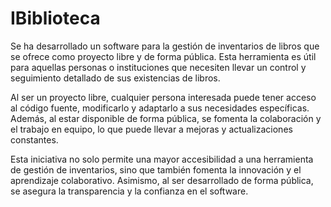 # IBiblioteca

Se ha desarrollado un software para la gestión de inventarios de libros que se ofrece como proyecto libre y de forma pública. Esta herramienta es útil para aquellas personas o instituciones que necesiten llevar un control y seguimiento detallado de sus existencias de libros.

Al ser un proyecto libre, cualquier persona interesada puede tener acceso al código fuente, modificarlo y adaptarlo a sus necesidades específicas. Además, al estar disponible de forma pública, se fomenta la colaboración y el trabajo en equipo, lo que puede llevar a mejoras y actualizaciones constantes.

Esta iniciativa no solo permite una mayor accesibilidad a una herramienta de gestión de inventarios, sino que también fomenta la innovación y el aprendizaje colaborativo. Asimismo, al ser desarrollado de forma pública, se asegura la transparencia y la confianza en el software.
